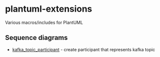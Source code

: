 # plantuml-extensions

Various macros/includes for PlantUML

## Sequence diagrams

* [kafka_topic_participant](./sequence/kafka-topic-participant.md) - create participant that represents kafka topic
